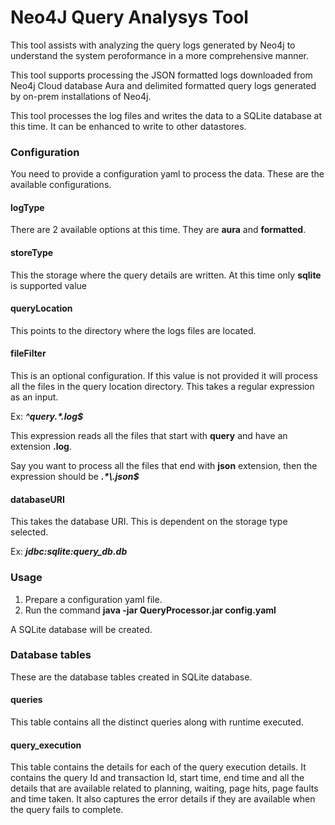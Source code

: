 # Neo4J Query Analysys Tool

This tool assists with analyzing the query logs generated by Neo4j 
to understand the system peroformance in a more comprehensive manner.

This tool supports processing the JSON formatted logs downloaded from 
Neo4j Cloud database Aura and delimited formatted query logs generated by on-prem
installations of Neo4j. 

This tool processes the log files and writes the data to a SQLite database at 
this time. It can be enhanced to write to other datastores.

### Configuration

You need to provide a configuration yaml to process the data. These are the 
available configurations.

#### logType
There are 2 available options at this time. They are **aura** and **formatted**.

#### storeType
This the storage where the query details are written. At this time only **sqlite** is supported value

#### queryLocation
This points to the directory where the logs files are located.

#### fileFilter
This is an optional configuration. If this value is not provided it will 
process all the files in the query location directory. This takes a regular 
expression as an input.

Ex: _**^query.*\.log$**_

This expression reads all the files that start with **query** and have an extension **.log**. 

Say you want to process all the files that end with **json** extension, then the 
expression should be **_.*\\.json$_**

#### databaseURI
This takes the database URI. This is dependent on the storage type selected.

Ex: **_jdbc:sqlite:query_db.db_**

### Usage

1. Prepare a configuration yaml file.
2. Run the command **java -jar QueryProcessor.jar config.yaml**

A SQLite database will be created.

### Database tables
These are the database tables created in SQLite database.

#### queries
This table contains all the distinct queries along with runtime executed.

#### query_execution
This table contains the details for each of the query execution details.
It contains the query Id and transaction Id, start time, end time and all the 
details that are available related to planning, waiting, page hits, page faults
and time taken. It also captures the error details if they are available 
when the query fails to complete.
